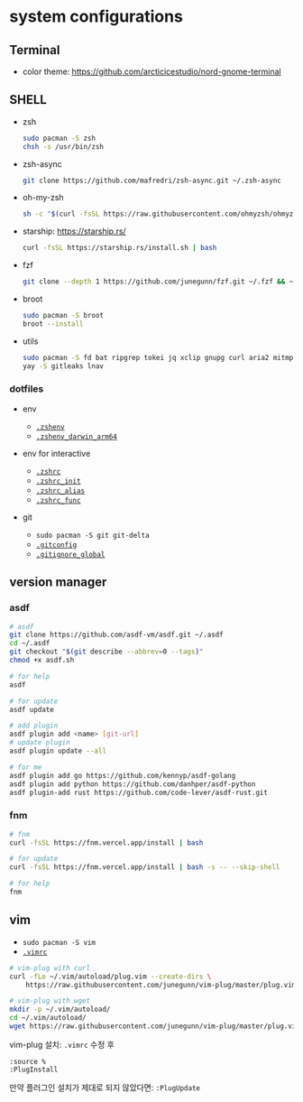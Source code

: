 # system configurations

## Terminal

- color theme: <https://github.com/arcticicestudio/nord-gnome-terminal>

## SHELL

- zsh

  ```sh
  sudo pacman -S zsh
  chsh -s /usr/bin/zsh
  ```

- zsh-async

  ```sh
  git clone https://github.com/mafredri/zsh-async.git ~/.zsh-async
  ```

- oh-my-zsh

  ```sh
  sh -c "$(curl -fsSL https://raw.githubusercontent.com/ohmyzsh/ohmyzsh/master/tools/install.sh)"
  ```

- starship: <https://starship.rs/>

  ```sh
  curl -fsSL https://starship.rs/install.sh | bash
  ```

- fzf

  ```sh
  git clone --depth 1 https://github.com/junegunn/fzf.git ~/.fzf && ~/.fzf/install
  ```

- broot

  ```sh
  sudo pacman -S broot
  broot --install
  ```

- utils

  ```sh
  sudo pacman -S fd bat ripgrep tokei jq xclip gnupg curl aria2 mitmproxy
  yay -S gitleaks lnav
  ```

### dotfiles

- env

  - [`.zshenv`](./.zshenv)
  - [`.zshenv_darwin_arm64`](./.zshenv_darwin_arm64)

- env for interactive

  - [`.zshrc`](./.zshrc)
  - [`.zshrc_init`](./.zshrc_init)
  - [`.zshrc_alias`](./.zshrc_alias)
  - [`.zshrc_func`](./.zshrc_func)

- git

  - `sudo pacman -S git git-delta`
  - [`.gitconfig`](./.gitconfig)
  - [`.gitignore_global`](./.gitignore_global)

## version manager

### asdf

```sh
# asdf
git clone https://github.com/asdf-vm/asdf.git ~/.asdf
cd ~/.asdf
git checkout "$(git describe --abbrev=0 --tags)"
chmod +x asdf.sh

# for help
asdf

# for update
asdf update

# add plugin
asdf plugin add <name> [git-url]
# update plugin
asdf plugin update --all

# for me
asdf plugin add go https://github.com/kennyp/asdf-golang
asdf plugin add python https://github.com/danhper/asdf-python
asdf plugin-add rust https://github.com/code-lever/asdf-rust.git
```

### fnm

```sh
# fnm
curl -fsSL https://fnm.vercel.app/install | bash

# for update
curl -fsSL https://fnm.vercel.app/install | bash -s -- --skip-shell

# for help
fnm
```

## vim

- `sudo pacman -S vim`
- [`.vimrc`](./.vimrc)

```sh
# vim-plug with curl
curl -fLo ~/.vim/autoload/plug.vim --create-dirs \
    https://raw.githubusercontent.com/junegunn/vim-plug/master/plug.vim

# vim-plug with wget
mkdir -p ~/.vim/autoload/
cd ~/.vim/autoload/
wget https://raw.githubusercontent.com/junegunn/vim-plug/master/plug.vim
```

vim-plug 설치: `.vimrc` 수정 후

```vim
:source %
:PlugInstall
```

만약 플러그인 설치가 제대로 되지 않았다면: `:PlugUpdate`
